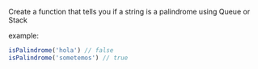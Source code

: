 Create a function that tells you if a string is a palindrome using Queue or Stack

example:

```javascript
isPalindrome('hola') // false
isPalindrome('sometemos') // true
```
